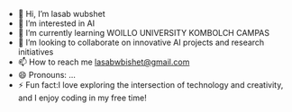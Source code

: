 - 👋 Hi, I’m lasab wubshet 
- 👀 I’m interested in AI
- 🌱 I’m currently learning WOILLO UNIVERSITY KOMBOLCH CAMPAS
- 💞️ I’m looking to collaborate on  innovative AI projects and research initiatives
- 📫 How to reach me lasabwbishet@gmail.com
- 😄 Pronouns: ...
- ⚡ Fun fact:I love exploring the intersection of technology and creativity, and I enjoy coding in my free time!

<!---
lasabwubshet/lasabwubshet is a ✨ special ✨ repository because its `README.md` (this file) appears on your GitHub profile.
You can click the Preview link to take a look at your changes.
--->
